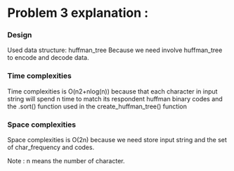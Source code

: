 
# Problem 3 explanation :

### Design

Used data  structure: huffman_tree
Because we need involve huffman_tree to encode and decode data.

### Time complexities

Time complexities is O(n2+nlog(n)) because that each character in input string will spend n time to match its respondent huffman binary codes and the .sort() function used in the create_huffman_tree() function

### Space complexities

Space complexities is O(2n) because we need store input string and the set of char_frequency and codes.

Note : n means the number of character.
